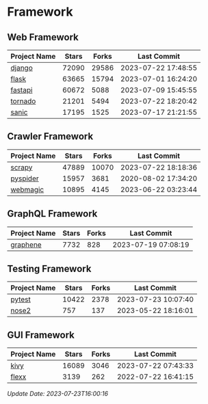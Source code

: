 # Framework

## Web Framework
| Project Name | Stars | Forks | Last Commit |
| ------------ | ----- | ----- | ----------- |
| [django](https://github.com/django/django) | 72090 | 29586 | 2023-07-22 17:48:55 |
| [flask](https://github.com/pallets/flask) | 63665 | 15794 | 2023-07-01 16:24:20 |
| [fastapi](https://github.com/tiangolo/fastapi) | 60672 | 5088 | 2023-07-09 15:45:55 |
| [tornado](https://github.com/tornadoweb/tornado) | 21201 | 5494 | 2023-07-22 18:20:42 |
| [sanic](https://github.com/sanic-org/sanic) | 17195 | 1525 | 2023-07-17 21:21:55 |

## Crawler Framework
| Project Name | Stars | Forks | Last Commit |
| ------------ | ----- | ----- | ----------- |
| [scrapy](https://github.com/scrapy/scrapy) | 47889 | 10070 | 2023-07-22 18:18:36 |
| [pyspider](https://github.com/binux/pyspider) | 15957 | 3681 | 2020-08-02 17:34:20 |
| [webmagic](https://github.com/code4craft/webmagic) | 10895 | 4145 | 2023-06-22 03:23:44 |

## GraphQL Framework
| Project Name | Stars | Forks | Last Commit |
| ------------ | ----- | ----- | ----------- |
| [graphene](https://github.com/graphql-python/graphene) | 7732 | 828 | 2023-07-19 07:08:19 |

## Testing Framework
| Project Name | Stars | Forks | Last Commit |
| ------------ | ----- | ----- | ----------- |
| [pytest](https://github.com/pytest-dev/pytest) | 10422 | 2378 | 2023-07-23 10:07:40 |
| [nose2](https://github.com/nose-devs/nose2) | 757 | 137 | 2023-05-22 18:16:01 |

## GUI Framework
| Project Name | Stars | Forks | Last Commit |
| ------------ | ----- | ----- | ----------- |
| [kivy](https://github.com/kivy/kivy) | 16089 | 3046 | 2023-07-22 07:43:33 |
| [flexx](https://github.com/flexxui/flexx) | 3139 | 262 | 2022-07-22 16:41:15 |

*Update Date: 2023-07-23T16:00:16*